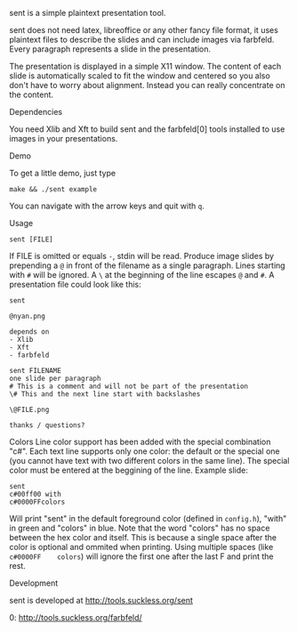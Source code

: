sent is a simple plaintext presentation tool.

sent does not need latex, libreoffice or any other fancy file format, it uses
plaintext files to describe the slides and can include images via farbfeld.
Every paragraph represents a slide in the presentation.

The presentation is displayed in a simple X11 window. The content of each slide
is automatically scaled to fit the window and centered so you also don't have to
worry about alignment. Instead you can really concentrate on the content.


Dependencies

You need Xlib and Xft to build sent and the farbfeld[0] tools installed to use
images in your presentations.

Demo

To get a little demo, just type

	make && ./sent example

You can navigate with the arrow keys and quit with `q`.


Usage

	sent [FILE]

If FILE is omitted or equals `-`, stdin will be read. Produce image slides by
prepending a `@` in front of the filename as a single paragraph. Lines starting
with `#` will be ignored. A `\` at the beginning of the line escapes `@` and
`#`. A presentation file could look like this:

	sent
	
	@nyan.png
	
	depends on
	- Xlib
	- Xft
	- farbfeld
	
	sent FILENAME
	one slide per paragraph
	# This is a comment and will not be part of the presentation
	\# This and the next line start with backslashes
	
	\@FILE.png
	
	thanks / questions?

Colors
Line color support has been added with the special combination "c#".
Each text line supports only one color: the default or the special one (you cannot have text with two different colors in the same line).
The special color must be entered at the beggining of the line.
Example slide:
```
sent
c#00ff00 with 
c#0000FFcolors
```
Will print "sent" in the default foreground color (defined in `config.h`), "with" in green and "colors" in blue.
Note that the word "colors" has no space between the hex color and itself. This is because a single space after the color is optional and ommited when printing. Using multiple spaces (like `c#0000FF    colors`) will ignore the first one after the last F and print the rest.

Development

sent is developed at http://tools.suckless.org/sent


0: http://tools.suckless.org/farbfeld/
